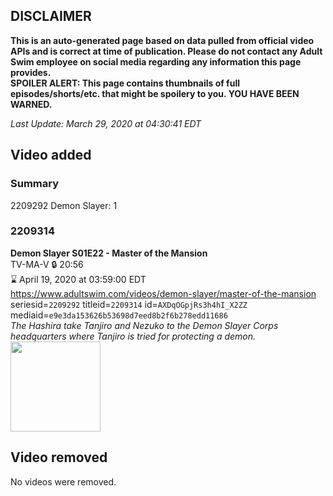 ## DISCLAIMER
**This is an auto-generated page based on data pulled from official video APIs and is correct at time of publication. Please do not contact any Adult Swim employee on social media regarding any information this page provides.**  
**SPOILER ALERT: This page contains thumbnails of full episodes/shorts/etc. that might be spoilery to you. YOU HAVE BEEN WARNED.**  

_Last Update: March 29, 2020 at 04:30:41 EDT_
## Video added
### Summary
2209292 Demon Slayer: 1  
### 2209314
**Demon Slayer S01E22 - Master of the Mansion**  
TV-MA-V 🔒 20:56  
⌛ April 19, 2020 at 03:59:00 EDT  
https://www.adultswim.com/videos/demon-slayer/master-of-the-mansion  
seriesid=`2209292` titleid=`2209314` id=`AXDqOGpjRs3h4hI_X2ZZ` mediaid=`e9e3da153626b53698d7eed8b2f6b278edd11686`  
_The Hashira take Tanjiro and Nezuko to the Demon Slayer Corps headquarters where Tanjiro is tried for protecting a demon._  
<a href="https://media.cdn.adultswim.com/uploads/20200317/thumbnails/2_203171638468-DemonSlayer_022.jpg"><img src="https://media.cdn.adultswim.com/uploads/20200317/thumbnails/2_203171638468-DemonSlayer_022.jpg" height="144px" /></a>
## Video removed
No videos were removed.  
